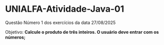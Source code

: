 # UNIALFA-Atividade-Java-01

Questão Número 1 dos exercícios da data 27/08/2025

Objetivo: **Calcule o produto de três inteiros. O usuário deve entrar com os números;**
